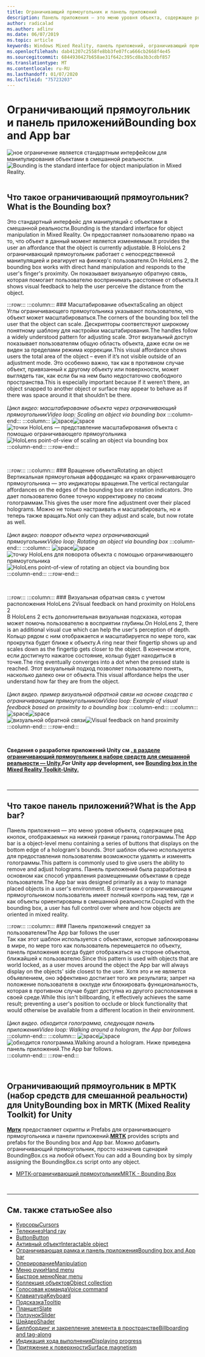 ```yaml
---
title: Ограничивающий прямоугольник и панель приложений
description: Панель приложения — это меню уровня объекта, содержащее ряд кнопок, отображаемых на нижней границе границ голограммы.
author: radicalad
ms.author: adlinv
ms.date: 06/07/2019
ms.topic: article
keywords: Windows Mixed Reality, панель приложений, ограничивающий прямоугольник
ms.openlocfilehash: dab41207c2558fe8bb3fe07fca666cb2668f4e45
ms.sourcegitcommit: 6844930427b658ae31f642c395cd8a3b3cdbf857
ms.translationtype: MT
ms.contentlocale: ru-RU
ms.lasthandoff: 01/07/2020
ms.locfileid: "75723203"
---
```

# <a name="bounding-box-and-app-bar"></a><span data-ttu-id="68215-104">Ограничивающий прямоугольник и панель приложений</span><span class="sxs-lookup"><span data-stu-id="68215-104">Bounding box and App bar</span></span>
<span data-ttu-id="68215-105">![ное ограничение является стандартным интерфейсом для манипулирования объектами в смешанной реальности.](images/UX/UX_Hero_BoundingBox.jpg)</span><span class="sxs-lookup"><span data-stu-id="68215-105">![Bounding is the standard interface for object manipulation in Mixed Reality.](images/UX/UX_Hero_BoundingBox.jpg)</span></span><br>
<br>

## <a name="what-is-the-bounding-box"></a><span data-ttu-id="68215-106">Что такое ограничивающий прямоугольник?</span><span class="sxs-lookup"><span data-stu-id="68215-106">What is the Bounding box?</span></span>

<span data-ttu-id="68215-107">Это стандартный интерфейс для манипуляций с объектами в смешанной реальности.</span><span class="sxs-lookup"><span data-stu-id="68215-107">Bounding is the standard interface for object manipulation in Mixed Reality.</span></span> <span data-ttu-id="68215-108">Он предоставляет пользователю право на то, что объект в данный момент является изменяемым.</span><span class="sxs-lookup"><span data-stu-id="68215-108">It provides the user an affordance that the object is currently adjustable.</span></span> <span data-ttu-id="68215-109">В HoloLens 2 ограничивающий прямоугольник работает с непосредственной манипуляцией и реагирует на финжер'с пользователя.</span><span class="sxs-lookup"><span data-stu-id="68215-109">On HoloLens 2, the bounding box works with direct hand manipulation and responds to the user's finger's proximity.</span></span> <span data-ttu-id="68215-110">Он показывает визуальную обратную связь, которая помогает пользователю воспринимать расстояние от объекта.</span><span class="sxs-lookup"><span data-stu-id="68215-110">It shows visual feedback to help the user perceive the distance from the object.</span></span>

:::row:::
    :::column:::
        ### <a name="scaling-an-objectbr"></a><span data-ttu-id="68215-111">Масштабирование объекта</span><span class="sxs-lookup"><span data-stu-id="68215-111">Scaling an object</span></span><br>
        <span data-ttu-id="68215-112">Углы ограничивающего прямоугольника указывают пользователю, что объект может масштабироваться.</span><span class="sxs-lookup"><span data-stu-id="68215-112">The corners of the bounding box tell the user that the object can scale.</span></span> <span data-ttu-id="68215-113">Дескрипторы соответствуют широкому понятному шаблону для настройки масштабирования.</span><span class="sxs-lookup"><span data-stu-id="68215-113">The handles follow a widely understood pattern for adjusting scale.</span></span> <span data-ttu-id="68215-114">Этот визуальный доступ показывает пользователям общую область объекта, даже если он не виден за пределами режима коррекции.</span><span class="sxs-lookup"><span data-stu-id="68215-114">This visual affordance shows users the total area of the object – even if it’s not visible outside of an adjustment mode.</span></span> <span data-ttu-id="68215-115">Это особенно важно, так как в противном случае объект, привязанный к другому объекту или поверхности, может выглядеть так, как если бы на нем было недостаточно свободного пространства.</span><span class="sxs-lookup"><span data-stu-id="68215-115">This is especially important because if it weren’t there, an object snapped to another object or surface may appear to behave as if there was space around it that shouldn’t be there.</span></span><br>
        <br>
        <span data-ttu-id="68215-116">*Цикл видео: масштабирование объекта через ограничивающий прямоугольник*</span><span class="sxs-lookup"><span data-stu-id="68215-116">*Video loop: Scaling an object via bounding box*</span></span>
    :::column-end:::
        :::column:::
        <span data-ttu-id="68215-117">![space](images/spacer-20x582.png)</span><span class="sxs-lookup"><span data-stu-id="68215-117">![space](images/spacer-20x582.png)</span></span><br>
       <span data-ttu-id="68215-118">![точки HoloLens — представление масштабирования объекта с помощью ограничивающего прямоугольника](images/HoloLens2_BoundingBox.gif)</span><span class="sxs-lookup"><span data-stu-id="68215-118">![HoloLens point-of-view of scaling an object via bounding box](images/HoloLens2_BoundingBox.gif)</span></span><br>
    :::column-end:::
:::row-end:::

<br>

:::row:::
    :::column:::
        ### <a name="rotating-an-objectbr"></a><span data-ttu-id="68215-119">Вращение объекта</span><span class="sxs-lookup"><span data-stu-id="68215-119">Rotating an object</span></span><br>
        <span data-ttu-id="68215-120">Вертикальная прямоугольная аффорданцес на краях ограничивающего прямоугольника — это индикаторы вращения.</span><span class="sxs-lookup"><span data-stu-id="68215-120">The vertical rectangular affordances on the edges of the bounding box are rotation indicators.</span></span> <span data-ttu-id="68215-121">Это дает пользователю более точную корректировку по своим голограммам.</span><span class="sxs-lookup"><span data-stu-id="68215-121">This gives the user more fine adjustment over their placed holograms.</span></span> <span data-ttu-id="68215-122">Можно не только настраивать и масштабировать, но и теперь также вращать.</span><span class="sxs-lookup"><span data-stu-id="68215-122">Not only can they adjust and scale, but now rotate as well.</span></span><br>
        <br>
        <span data-ttu-id="68215-123">*Цикл видео: поворот объекта через ограничивающий прямоугольник*</span><span class="sxs-lookup"><span data-stu-id="68215-123">*Video loop: Rotating an object via bounding box*</span></span>
    :::column-end:::
        :::column:::
        <span data-ttu-id="68215-124">![space](images/spacer-20x582.png)</span><span class="sxs-lookup"><span data-stu-id="68215-124">![space](images/spacer-20x582.png)</span></span><br>
       <span data-ttu-id="68215-125">![точку HoloLens для поворота объекта с помощью ограничивающего прямоугольника](images/HoloLens2_BoundingBox_Rotate.gif)</span><span class="sxs-lookup"><span data-stu-id="68215-125">![HoloLens point-of-view of rotating an object via bounding box](images/HoloLens2_BoundingBox_Rotate.gif)</span></span><br>
    :::column-end:::
:::row-end:::

<br>

:::row:::
    :::column:::
        ### <a name="visual-feedback-on-hand-proximity-on-hololens-2br"></a><span data-ttu-id="68215-126">Визуальная обратная связь с учетом расположения HoloLens 2</span><span class="sxs-lookup"><span data-stu-id="68215-126">Visual feedback on hand proximity on HoloLens 2</span></span><br>
        <span data-ttu-id="68215-127">В HoloLens 2 есть дополнительная визуальная подсказка, которая может помочь пользователю в восприятии глубины.</span><span class="sxs-lookup"><span data-stu-id="68215-127">On HoloLens 2, there is an additional visual cue which can help the user's perception of depth.</span></span> <span data-ttu-id="68215-128">Кольцо рядом с ним отображается и масштабируется по мере того, как прокрутка будет ближе к объекту.</span><span class="sxs-lookup"><span data-stu-id="68215-128">A ring near their fingertip shows up and scales down as the fingertip gets closer to the object.</span></span> <span data-ttu-id="68215-129">В конечном итоге, если достигнуто нажатое состояние, кольцо будет находиться в точке.</span><span class="sxs-lookup"><span data-stu-id="68215-129">The ring eventually converges into a dot when the pressed state is reached.</span></span> <span data-ttu-id="68215-130">Этот визуальный подход позволяет пользователю понять, насколько далеко они от объекта.</span><span class="sxs-lookup"><span data-stu-id="68215-130">This visual affordance helps the user understand how far they are from the object.</span></span><br>
        <br>
        <span data-ttu-id="68215-131">*Цикл видео. пример визуальной обратной связи на основе сходства с ограничивающим прямоугольником*</span><span class="sxs-lookup"><span data-stu-id="68215-131">*Video loop: Example of visual feedback based on proximity to a bounding box*</span></span>
    :::column-end:::
        :::column:::
        <span data-ttu-id="68215-132">![space](images/spacer-20x582.png)</span><span class="sxs-lookup"><span data-stu-id="68215-132">![space](images/spacer-20x582.png)</span></span><br>
       <span data-ttu-id="68215-133">![визуальной обратной связи](images/HoloLens2_Proximity.gif)</span><span class="sxs-lookup"><span data-stu-id="68215-133">![Visual feedback on hand proximity](images/HoloLens2_Proximity.gif)</span></span><br>
    :::column-end:::
:::row-end:::

<br>

<span data-ttu-id="68215-134">**Сведения о разработке приложений Unity см [. в разделе ограничивающий прямоугольник в наборе средств для смешанной реальности — Unity.](https://microsoft.github.io/MixedRealityToolkit-Unity/Documentation/README_BoundingBox.html)**</span><span class="sxs-lookup"><span data-stu-id="68215-134">**For Unity app development, see [Bounding box in the Mixed Reality Toolkit-Unity.](https://microsoft.github.io/MixedRealityToolkit-Unity/Documentation/README_BoundingBox.html)**</span></span>

<br>

---

## <a name="what-is-the-app-bar"></a><span data-ttu-id="68215-135">Что такое панель приложений?</span><span class="sxs-lookup"><span data-stu-id="68215-135">What is the App bar?</span></span>

<span data-ttu-id="68215-136">Панель приложения — это меню уровня объекта, содержащее ряд кнопок, отображаемых на нижней границе границ голограммы.</span><span class="sxs-lookup"><span data-stu-id="68215-136">The App bar is a object-level menu containing a series of buttons that displays on the bottom edge of a hologram's bounds.</span></span> <span data-ttu-id="68215-137">Этот шаблон обычно используется для предоставления пользователям возможности удалять и изменять голограммы.</span><span class="sxs-lookup"><span data-stu-id="68215-137">This pattern is commonly used to give users the ability to remove and adjust holograms.</span></span> <span data-ttu-id="68215-138">Панель приложений была разработана в основном как способ управления размещенными объектами в среде пользователя.</span><span class="sxs-lookup"><span data-stu-id="68215-138">The App bar was designed primarily as a way to manage placed objects in a user's environment.</span></span> <span data-ttu-id="68215-139">В сочетании с ограничивающим прямоугольником пользователь имеет полный контроль над тем, где и как объекты ориентированы в смешанной реальности.</span><span class="sxs-lookup"><span data-stu-id="68215-139">Coupled with the bounding box, a user has full control over where and how objects are oriented in mixed reality.</span></span>

:::row:::
    :::column:::
        ### <a name="the-app-bar-follows-the-userbr"></a><span data-ttu-id="68215-140">Панель приложений следует за пользователем</span><span class="sxs-lookup"><span data-stu-id="68215-140">The App bar follows the user</span></span><br>
        <span data-ttu-id="68215-141">Так как этот шаблон используется с объектами, которые заблокированы в мире, по мере того как пользователь перемещается по объекту, панель приложения всегда будет отображаться на стороне объектов, ближайшей к пользователю.</span><span class="sxs-lookup"><span data-stu-id="68215-141">Since this pattern is used with objects that are world locked, as a user moves around the object the App bar will always display on the objects' side closest to the user.</span></span> <span data-ttu-id="68215-142">Хотя это и не является объявлением, оно эффективно достигает того же результата; запрет на положение пользователя в окклуде или блокировать функциональность, которая в противном случае будет доступна из другого расположения в своей среде.</span><span class="sxs-lookup"><span data-stu-id="68215-142">While this isn't billboarding, it effectively achieves the same result; preventing a user's position to occlude or block functionality that would otherwise be available from a different location in their environment.</span></span> <br>
        <br>
        <span data-ttu-id="68215-143">*Цикл видео. обходится голограмма, следующая панель приложения*</span><span class="sxs-lookup"><span data-stu-id="68215-143">*Video loop: Walking around a hologram, the App bar follows*</span></span>
    :::column-end:::
        :::column:::
        <span data-ttu-id="68215-144">![space](images/spacer-20x582.png)</span><span class="sxs-lookup"><span data-stu-id="68215-144">![space](images/spacer-20x582.png)</span></span><br>
       <span data-ttu-id="68215-145">![обходится голограмма.</span><span class="sxs-lookup"><span data-stu-id="68215-145">![Walking around a hologram.</span></span> <span data-ttu-id="68215-146">Ниже приведена панель приложений.](images/HoloLens2_AppBarFollowing.gif)</span><span class="sxs-lookup"><span data-stu-id="68215-146">The App bar follows.](images/HoloLens2_AppBarFollowing.gif)</span></span><br>
    :::column-end:::
:::row-end:::

<br>


## <a name="bounding-box-in-mrtk-mixed-reality-toolkit-for-unity"></a><span data-ttu-id="68215-147">Ограничивающий прямоугольник в МРТК (набор средств для смешанной реальности) для Unity</span><span class="sxs-lookup"><span data-stu-id="68215-147">Bounding box in MRTK (Mixed Reality Toolkit) for Unity</span></span>
<span data-ttu-id="68215-148">**[Мртк](https://github.com/Microsoft/MixedRealityToolkit-Unity)** предоставляет скрипты и Prefabs для ограничивающего прямоугольника и панели приложений.</span><span class="sxs-lookup"><span data-stu-id="68215-148">**[MRTK](https://github.com/Microsoft/MixedRealityToolkit-Unity)** provides scripts and prefabs for the Bounding box and App bar.</span></span> <span data-ttu-id="68215-149">Можно добавить ограничивающий прямоугольник, просто назначив сценарий BoundingBox.cs на любой объект.</span><span class="sxs-lookup"><span data-stu-id="68215-149">You can add a Bounding box by simply assigning the BoundingBox.cs script onto any object.</span></span>

* [<span data-ttu-id="68215-150">МРТК-ограничивающий прямоугольник</span><span class="sxs-lookup"><span data-stu-id="68215-150">MRTK - Bounding Box</span></span>](https://microsoft.github.io/MixedRealityToolkit-Unity/Documentation/README_BoundingBox.html)


<br>

---


## <a name="see-also"></a><span data-ttu-id="68215-151">См. также статью</span><span class="sxs-lookup"><span data-stu-id="68215-151">See also</span></span>

* [<span data-ttu-id="68215-152">Курсоры</span><span class="sxs-lookup"><span data-stu-id="68215-152">Cursors</span></span>](cursors.md)
* [<span data-ttu-id="68215-153">Телекинез</span><span class="sxs-lookup"><span data-stu-id="68215-153">Hand ray</span></span>](point-and-commit.md)
* [<span data-ttu-id="68215-154">Button</span><span class="sxs-lookup"><span data-stu-id="68215-154">Button</span></span>](button.md)
* [<span data-ttu-id="68215-155">Активный объект</span><span class="sxs-lookup"><span data-stu-id="68215-155">Interactable object</span></span>](interactable-object.md)
* [<span data-ttu-id="68215-156">Ограничивающая рамка и панель приложения</span><span class="sxs-lookup"><span data-stu-id="68215-156">Bounding box and App bar</span></span>](app-bar-and-bounding-box.md)
* [<span data-ttu-id="68215-157">Оперирование</span><span class="sxs-lookup"><span data-stu-id="68215-157">Manipulation</span></span>](direct-manipulation.md)
* [<span data-ttu-id="68215-158">Меню руки</span><span class="sxs-lookup"><span data-stu-id="68215-158">Hand menu</span></span>](hand-menu.md)
* [<span data-ttu-id="68215-159">Быстрое меню</span><span class="sxs-lookup"><span data-stu-id="68215-159">Near menu</span></span>](near-menu.md)
* [<span data-ttu-id="68215-160">Коллекция объектов</span><span class="sxs-lookup"><span data-stu-id="68215-160">Object collection</span></span>](object-collection.md)
* [<span data-ttu-id="68215-161">Голосовая команда</span><span class="sxs-lookup"><span data-stu-id="68215-161">Voice command</span></span>](voice-input.md)
* [<span data-ttu-id="68215-162">Клавиатура</span><span class="sxs-lookup"><span data-stu-id="68215-162">Keyboard</span></span>](keyboard.md)
* [<span data-ttu-id="68215-163">Подсказка</span><span class="sxs-lookup"><span data-stu-id="68215-163">Tooltip</span></span>](tooltip.md)
* [<span data-ttu-id="68215-164">Планшет</span><span class="sxs-lookup"><span data-stu-id="68215-164">Slate</span></span>](slate.md)
* [<span data-ttu-id="68215-165">Ползунок</span><span class="sxs-lookup"><span data-stu-id="68215-165">Slider</span></span>](slider.md)
* [<span data-ttu-id="68215-166">Шейдер</span><span class="sxs-lookup"><span data-stu-id="68215-166">Shader</span></span>](shader.md)
* [<span data-ttu-id="68215-167">Биллбординг и закрепление элемента в пространстве</span><span class="sxs-lookup"><span data-stu-id="68215-167">Billboarding and tag-along</span></span>](billboarding-and-tag-along.md)
* [<span data-ttu-id="68215-168">Индикация хода выполнения</span><span class="sxs-lookup"><span data-stu-id="68215-168">Displaying progress</span></span>](progress.md)
* [<span data-ttu-id="68215-169">Притяжение к поверхности</span><span class="sxs-lookup"><span data-stu-id="68215-169">Surface magnetism</span></span>](surface-magnetism.md)
